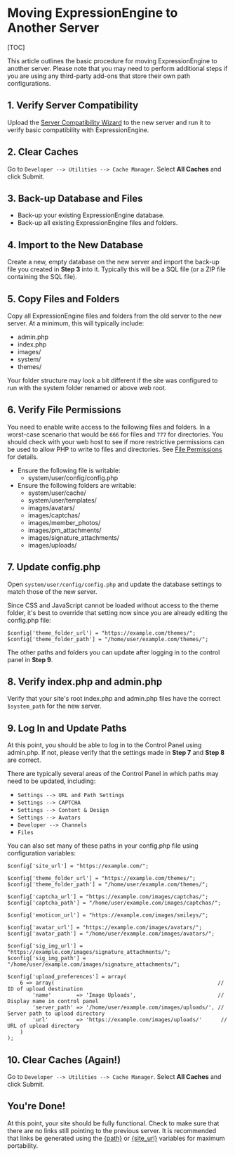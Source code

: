 <!--
    This source file is part of the open source project
    ExpressionEngine User Guide (https://github.com/ExpressionEngine/ExpressionEngine-User-Guide)

    @link      https://expressionengine.com/
    @copyright Copyright (c) 2003-2019, EllisLab Corp. (https://ellislab.com)
    @license   https://expressionengine.com/license Licensed under Apache License, Version 2.0
-->

# Moving ExpressionEngine to Another Server

[TOC]

This article outlines the basic procedure for moving ExpressionEngine to another server. Please note that you may need to perform additional steps if you are using any third-party add-ons that store their own path configurations.

## 1. Verify Server Compatibility

Upload the [Server Compatibility Wizard](installation/requirements.md#server-compatibility-wizard) to the new server and run it to verify basic compatibility with ExpressionEngine.

## 2. Clear Caches

Go to `Developer --> Utilities --> Cache Manager`. Select **All Caches** and click Submit.

## 3. Back-up Database and Files

- Back-up your existing ExpressionEngine database.
- Back-up all existing ExpressionEngine files and folders.

## 4. Import to the New Database

Create a new, empty database on the new server and import the back-up file you created in **Step 3** into it. Typically this will be a SQL file (or a ZIP file containing the SQL file).

## 5. Copy Files and Folders

Copy all ExpressionEngine files and folders from the old server to the new server. At a minimum, this will typically include:

- admin.php
- index.php
- images/
- system/
- themes/

Your folder structure may look a bit different if the site was configured to run with the system folder renamed or above web root.

## 6. Verify File Permissions

You need to enable write access to the following files and folders. In a worst-case scenario that would be `666` for files and `777` for directories. You should check with your web host to see if more restrictive permissions can be used to allow PHP to write to files and directories. See [File Permissions](troubleshooting/general.md#file-permissions) for details.

- Ensure the following file is writable:
  - system/user/config/config.php
- Ensure the following folders are writable:
  - system/user/cache/
  - system/user/templates/
  - images/avatars/
  - images/captchas/
  - images/member_photos/
  - images/pm_attachments/
  - images/signature_attachments/
  - images/uploads/

## 7. Update config.php

Open `system/user/config/config.php` and update the database settings to match those of the new server.

Since CSS and JavaScript cannot be loaded without access to the theme folder, it's best to override that setting now since you are already editing the config.php file:

    $config['theme_folder_url'] = "https://example.com/themes/";
    $config['theme_folder_path'] = "/home/user/example.com/themes/";

The other paths and folders you can update after logging in to the control panel in **Step 9**.

## 8. Verify index.php and admin.php

Verify that your site's root index.php and admin.php files have the correct `$system_path` for the new server.

## 9. Log In and Update Paths

At this point, you should be able to log in to the Control Panel using admin.php. If not, please verify that the settings made in **Step 7** and **Step 8** are correct.

There are typically several areas of the Control Panel in which paths may need to be updated, including:

- `Settings --> URL and Path Settings`
- `Settings --> CAPTCHA`
- `Settings --> Content & Design`
- `Settings --> Avatars`
- `Developer --> Channels`
- `Files`

You can also set many of these paths in your config.php file using configuration variables:

    $config['site_url'] = "https://example.com/";

    $config['theme_folder_url'] = "https://example.com/themes/";
    $config['theme_folder_path'] = "/home/user/example.com/themes/";

    $config['captcha_url'] = "https://example.com/images/captchas/";
    $config['captcha_path'] = "/home/user/example.com/images/captchas/";

    $config['emoticon_url'] = "https://example.com/images/smileys/";

    $config['avatar_url'] = "https://example.com/images/avatars/";
    $config['avatar_path'] = "/home/user/example.com/images/avatars/";

    $config['sig_img_url'] = "https://example.com/images/signature_attachments/";
    $config['sig_img_path'] = "/home/user/example.com/images/signature_attachments/";

    $config['upload_preferences'] = array(
        6 => array(                                                    // ID of upload destination
            'name'        => 'Image Uploads',                          // Display name in control panel
            'server_path' => '/home/user/example.com/images/uploads/', // Server path to upload directory
            'url'         => 'https://example.com/images/uploads/'      // URL of upload directory
        )
    );

## 10. Clear Caches (Again!)

Go to `Developer --> Utilities --> Cache Manager`. Select **All Caches** and click Submit.

## You're Done!

At this point, your site should be fully functional. Check to make sure that there are no links still pointing to the previous server. It is recommended that links be generated using the [{path}](templates/globals/path.md) or [{site_url}](templates/globals/single-variables.md#site_url) variables for maximum portability.
